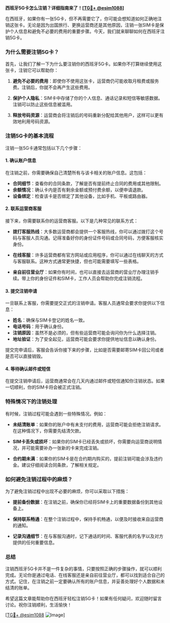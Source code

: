 **西班牙5G卡怎么注销？详细指南来了！[[TG💪+ @esim1088](https://t.me/s/esim1088)]**

在西班牙，如果你有一张5G卡，但不再需要它了，你可能会想知道如何正确地注销这张卡。无论是因为出国旅行、更换运营商还是其他原因，注销一张SIM卡是保护个人信息和避免不必要的费用的重要步骤。今天，我们就来聊聊如何在西班牙注销5G卡。

### 为什么需要注销5G卡？

首先，让我们了解一下为什么要注销你的西班牙5G卡。如果你不打算继续使用这张卡，注销它可以帮助你：

1. **避免不必要的费用**：即使你不使用这张卡，运营商仍可能收取月租费或服务费。注销后，你就不会再产生这些费用。
   
2. **保护个人隐私**：SIM卡中存储了你的个人信息、通话记录和短信等敏感数据。注销可以防止这些信息被滥用。

3. **释放号码资源**：运营商会将注销后的号码重新分配给其他用户，这样可以更有效地利用号码资源。

### 注销5G卡的基本流程

注销一张5G卡通常包括以下几个步骤：

#### 1. 确认账户信息

在注销之前，你需要确保自己清楚所有与该卡相关的账户信息。这包括：

- **合同细节**：查看你的合同条款，了解是否有提前终止合同的费用或其他限制。
- **余额情况**：确认卡内是否有剩余金额或预付费余额，以便申请退款。
- **设备绑定**：检查该卡是否绑定了其他设备，比如手机、平板或路由器。

#### 2. 联系运营商客服

接下来，你需要联系你的运营商客服。以下是几种常见的联系方式：

- **拨打客服热线**：大多数运营商都会提供一个客服热线，你可以通过拨打这个号码与客服人员沟通。记得准备好你的身份证件号码或合同号码，方便客服核实身份。
  
- **在线客服**：许多运营商都有官方网站或应用程序，你可以通过在线聊天的方式与客服联系。这种方式通常更快捷，但也可能需要填写一些表格。

- **亲自前往营业厅**：如果你有时间，也可以直接去运营商的营业厅办理注销手续。带上你的身份证件和SIM卡，工作人员会帮助你完成注销流程。

#### 3. 提交注销申请

一旦联系上客服，你需要提交正式的注销申请。客服人员通常会要求你提供以下信息：

- **姓名**：确保与SIM卡登记的姓名一致。
- **电话号码**：用于确认身份。
- **注销原因**：虽然不是必须的，但有些运营商可能会询问你为什么选择注销。
- **地址验证**：为了安全起见，运营商可能会要求你提供地址信息以确认身份。

提交完申请后，客服会告诉你接下来的步骤，比如是否需要邮寄SIM卡回公司或者是否可以直接销毁。

#### 4. 等待确认邮件或短信

在提交注销申请后，运营商通常会在几天内通过邮件或短信通知你注销状态。如果一切顺利，你的SIM卡将会被正式注销。

### 特殊情况下的注销处理

有时候，注销过程可能会遇到一些特殊情况。例如：

- **未结清账单**：如果你的账户中有未支付的费用，运营商可能会拒绝注销请求。在这种情况下，你需要先结清欠款。
  
- **SIM卡丢失或损坏**：如果你的SIM卡已经丢失或损坏，你需要向运营商说明情况，并可能需要补办一张新的卡来完成注销。

- **合约期未满**：如果你的SIM卡是在合约期内购买的，提前注销可能会涉及违约金。建议仔细阅读合同条款，了解相关规定。

### 如何避免注销过程中的麻烦？

为了避免注销过程中出现不必要的麻烦，你可以采取以下措施：

- **提前备份数据**：在注销之前，确保你已经将SIM卡上的重要数据备份到其他设备上。
  
- **保持联系畅通**：在整个注销过程中，保持手机畅通，以便及时接收来自运营商的通知。

- **记录沟通细节**：在与客服沟通时，记下通话的时间、客服代表的名字以及对方提供的任何重要信息。

### 总结

注销西班牙5G卡并不是一件复杂的事情，只要按照正确的步骤操作，就可以顺利完成。无论你是通过电话、在线客服还是亲自前往营业厅，都可以找到适合自己的方式。记住，在注销之前一定要确认所有的账户信息，并妥善处理好个人数据和未结清的账单。

希望这篇文章能帮助你在西班牙轻松注销5G卡！如果有任何疑问，欢迎随时留言讨论。祝你注销顺利，生活愉快！

[[TG💪+ @esim1088](https://t.me/s/esim1088) ![Image](https://i.postimg.cc/4NQfJmqS/Snipaste-2025-05-13-00-14-12.png)]